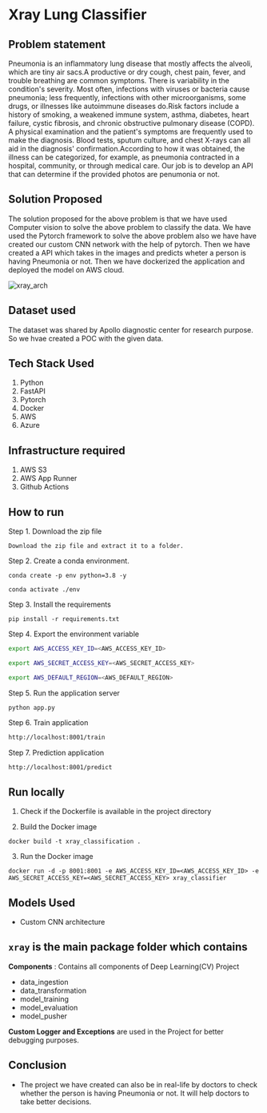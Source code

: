 #  Xray Lung Classifier

## Problem statement
Pneumonia is an inflammatory lung disease that mostly affects the alveoli, which are tiny air sacs.A productive or dry cough, chest pain, fever, and trouble breathing are common symptoms. There is variability in the condition's severity. Most often, infections with viruses or bacteria cause pneumonia; less frequently, infections with other microorganisms, some drugs, or illnesses like autoimmune diseases do.Risk factors include a history of smoking, a weakened immune system, asthma, diabetes, heart failure, cystic fibrosis, and chronic obstructive pulmonary disease (COPD). A physical examination and the patient's symptoms are frequently used to make the diagnosis. Blood tests, sputum culture, and chest X-rays can all aid in the diagnosis' confirmation.According to how it was obtained, the illness can be categorized, for example, as pneumonia contracted in a hospital, community, or through medical care. Our job is to develop an API that can determine if the provided photos are penumonia or not.

## Solution Proposed
The solution proposed for the above problem is that we have used Computer vision to solve the above problem to classify the data. We have used the Pytorch
framework to solve the above problem also we have have created our custom CNN network with the help of pytorch. Then we have created a API which takes in the images and predicts wheter a person is having Pneumonia or not. Then we have dockerized the application and deployed the model on AWS cloud.


![xray_arch](https://user-images.githubusercontent.com/71321529/216753362-aeb34400-d21d-4b21-b2ce-63b86a47b594.jpg)

## Dataset used
The dataset was shared by Apollo diagnostic center for research purpose. So we hvae created a POC with the given data.

## Tech Stack Used
1. Python 
2. FastAPI 
3. Pytorch
4. Docker
5. AWS
6. Azure

## Infrastructure required
1. AWS S3
2. AWS App Runner
3. Github Actions

## How to run

Step 1. Download the zip file
```
Download the zip file and extract it to a folder.
```
Step 2. Create a conda environment.
```
conda create -p env python=3.8 -y
```
```
conda activate ./env
````
Step 3. Install the requirements 
```
pip install -r requirements.txt
```
Step 4. Export the environment variable
```bash
export AWS_ACCESS_KEY_ID=<AWS_ACCESS_KEY_ID>

export AWS_SECRET_ACCESS_KEY=<AWS_SECRET_ACCESS_KEY>

export AWS_DEFAULT_REGION=<AWS_DEFAULT_REGION>

```
Step 5. Run the application server
```
python app.py
```
Step 6. Train application
```bash
http://localhost:8001/train
```
Step 7. Prediction application
```bash
http://localhost:8001/predict
```
## Run locally

1. Check if the Dockerfile is available in the project directory

2. Build the Docker image
```
docker build -t xray_classification .
```

3. Run the Docker image
```
docker run -d -p 8001:8001 -e AWS_ACCESS_KEY_ID=<AWS_ACCESS_KEY_ID> -e AWS_SECRET_ACCESS_KEY=<AWS_SECRET_ACCESS_KEY> xray_classifier
```

## Models Used
* Custom CNN architecture

## `xray` is the main package folder which contains 


**Components** : Contains all components of Deep Learning(CV) Project
- data_ingestion
- data_transformation
- model_training
- model_evaluation
- model_pusher


**Custom Logger and Exceptions** are used in the Project for better debugging purposes.

## Conclusion
- The project we have created can also be in real-life by doctors to check whether the person is having Pneumonia or not. It will help doctors to take
better decisions.
